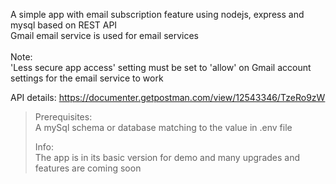 A simple app with email subscription feature using nodejs, express and mysql based on REST API </br>
Gmail email service is used for email services </br>
</br>
Note: </br>
'Less secure app access' setting must be set to 'allow' on Gmail account settings for the email service to work

API details: https://documenter.getpostman.com/view/12543346/TzeRo9zW

>Prerequisites: <br/>
>A mySql schema or database matching to the value in .env file <br/>
>
>Info: <br/>
>The app is in its basic version for demo and many upgrades and features are coming soon <br/>
